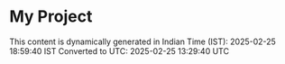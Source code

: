# My Project

This content is dynamically generated in Indian Time (IST): 2025-02-25 18:59:40 IST
Converted to UTC: 2025-02-25 13:29:40 UTC
